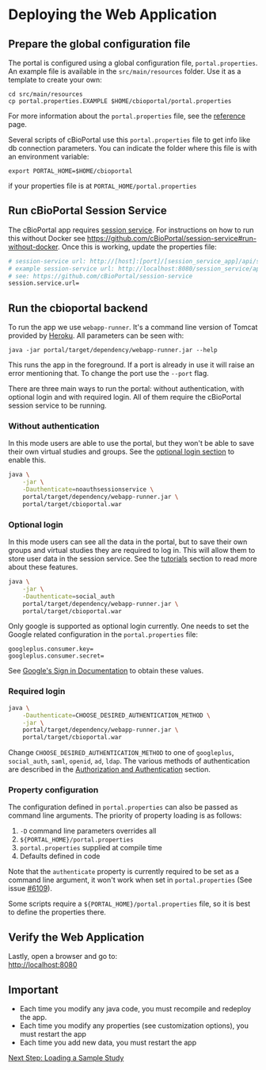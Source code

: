 # Deploying the Web Application

## Prepare the global configuration file

The portal is configured using a global configuration file, `portal.properties`.
An example file is available in the `src/main/resources` folder.
Use it as a template to create your own:

    cd src/main/resources
    cp portal.properties.EXAMPLE $HOME/cbioportal/portal.properties

For more information about the `portal.properties` file, see the
[reference](portal.properties-Reference.md) page.

Several scripts of cBioPortal use this `portal.properties` file to get info
like db connection parameters. You can indicate the folder where this file is
with an environment variable:

```
export PORTAL_HOME=$HOME/cbioportal
```

if your properties file is at `PORTAL_HOME/portal.properties`

## Run cBioPortal Session Service
The cBioPortal app requires [session service](Architecture-Overview.md). For
instructions on how to run this without Docker see
https://github.com/cBioPortal/session-service#run-without-docker. Once this is
working, update the properties file:

```bash
# session-service url: http://[host]:[port]/[session_service_app]/api/sessions/[portal_instance]/
# example session-service url: http://localhost:8080/session_service/api/sessions/public_portal/
# see: https://github.com/cBioPortal/session-service
session.service.url=
```

## Run the cbioportal backend
To run the app we use `webapp-runner`. It's a command line version of Tomcat
provided by [Heroku](https://github.com/jsimone/webapp-runner). All parameters
can be seen with:

```
java -jar portal/target/dependency/webapp-runner.jar --help
```

This runs the app in the foreground. If a port is already in use it will raise
an error mentioning that. To change the port use the `--port` flag.

There are three main ways to run the portal: without authentication, with
optional login and with required login. All of them require the cBioPortal
session service to be running.

### Without authentication
In this mode users are able to use the portal, but they won't be able to save
their own virtual studies and groups. See the [optional login
section](#optional-login) to enable this.
 
```bash
java \
    -jar \
    -Dauthenticate=noauthsessionservice \
    portal/target/dependency/webapp-runner.jar \
    portal/target/cbioportal.war
```

### Optional login

In this mode users can see all the data in the portal, but to save their own
groups and virtual studies they are required to log in. This will allow them to
store user data in the session service. See the
[tutorials](https://www.cbioportal.org/tutorials) section to read more about
these features.

```bash
java \
    -jar \
    -Dauthenticate=social_auth
    portal/target/dependency/webapp-runner.jar \
    portal/target/cbioportal.war
```

Only google is supported as optional login currently. One needs to set the
Google related configuration in the `portal.properties` file:

```
googleplus.consumer.key=
googleplus.consumer.secret=
```

See [Google's Sign in
Documentation](https://developers.google.com/identity/sign-in/web/sign-in#before_you_begin)
to obtain these values.

### Required login

```bash
java \
    -Dauthenticate=CHOOSE_DESIRED_AUTHENTICATION_METHOD \
    -jar \
    portal/target/dependency/webapp-runner.jar \
    portal/target/cbioportal.war
```

Change `CHOOSE_DESIRED_AUTHENTICATION_METHOD` to one of `googleplus`,
`social_auth`, `saml`, `openid`, `ad`, `ldap`. The various methods of
authentication are described in the [Authorization and
Authentication](https://docs.cbioportal.org/#2-2-authorization-and-authentication)
section.

### Property configuration
The configuration defined in `portal.properties` can also be
passed as command line arguments. The priority of property loading is as
follows:

1. `-D` command line parameters overrides all
2. `${PORTAL_HOME}/portal.properties`
3. `portal.properties` supplied at compile time
4. Defaults defined in code

Note that the `authenticate` property is currently required to be set as a
command line argument, it won't work when set in `portal.properties` (See issue
[#6109](https://github.com/cBioPortal/cbioportal/issues/6109)).

Some scripts require a `${PORTAL_HOME}/portal.properties` file, so it is best
to define the properties there.

## Verify the Web Application

Lastly, open a browser and go to:  
<http://localhost:8080>

## Important

- Each time you modify any java code, you must recompile and redeploy the app.
- Each time you modify any properties (see customization options), you must restart the app
- Each time you add new data, you must restart the app


[Next Step: Loading a Sample Study](Load-Sample-Cancer-Study.md)
